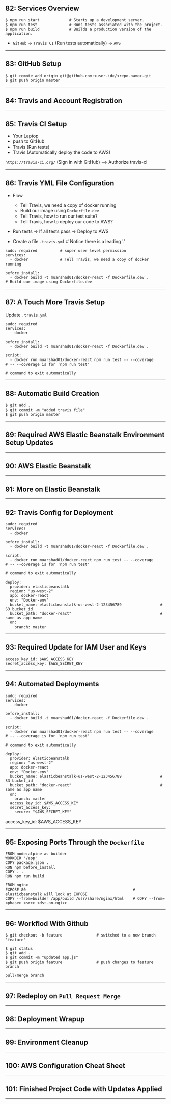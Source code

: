 ## 82: Services Overview

```
$ npm run start             # Starts up a development server.
$ npm run test              # Runs tests associated with the project.
$ npm run build             # Builds a production version of the application.
```

* `GitHub` -> `Travis CI` (Run tests automatically) -> `AWS`

***

## 83: GitHub Setup

```
$ git remote add origin git@github.com:<user-id>/<repo-name>.git
$ git push origin master
```

***

## 84: Travis and Account Registration

***

## 85: Travis CI Setup

* Your Laptop 
* push to GitHub 
* Travis (Run tests)
* Travis (Automatically deploy the code to AWS)

`https://travis-ci.org/` (Sign in with GitHub) --> Authorize travis-ci

***

## 86: Travis YML File Configuration

* Flow
  - Tell Travis, we need a copy of docker running  
  - Build our image using `Dockerfile.dev`
  - Tell Travis, how to run our test suite?
  - Tell Travis, how to deploy our code to AWS?

* Run tests -> If all tests pass -> Deploy to AWS

* Create a file `.travis.yml`           # Notice there is a leading '.'

```
sudo: required          # super user level permission
services:
  - docker              # Tell Travis, we need a copy of docker running

before_install:
  - docker build -t muarshad01/docker-react -f Dockerfile.dev .         # Build our image using Dockerfile.dev
```

***

## 87: A Touch More Travis Setup

Update `.travis.yml`

```
sudo: required
services:
  - docker

before_install:
  - docker build -t muarshad01/docker-react -f Dockerfile.dev .

script:
  - docker run muarshad01/docker-react npm run test -- --coverage           # -- --coverage is for 'npm run test' 
                                                                            # command to exit automatically
```

***

## 88: Automatic Build Creation

```
$ git add .
$ git commit -m "added travis file"
$ git push origin master
```

***

## 89: Required AWS Elastic Beanstalk Environment Setup Updates

***

## 90: AWS Elastic Beanstalk

***

## 91: More on Elastic Beanstalk

***

## 92: Travis Config for Deployment

```
sudo: required
services:
  - docker

before_install:
  - docker build -t muarshad01/docker-react -f Dockerfile.dev .

script:
  - docker run muarshad01/docker-react npm run test -- --coverage               # -- --coverage is for 'npm run test' 
                                                                                # command to exit automatically

deploy:
  provider: elasticbeanstalk
  region: "us-west-2"
  app: docker-react
  env: "Docker-env"
  bucket_name: elasticbeanstalk-us-west-2-123456789                 # S3 bucket_id
  bucket_path: "docker-react"                                       # same as app name
  on:
    branch: master
```

***

## 93: Required Update for IAM User and Keys

```
access_key_id: $AWS_ACCESS_KEY
secret_access_key: $AWS_SECRET_KEY
```

***

## 94: Automated Deployments

```
sudo: required
services:
  - docker

before_install:
  - docker build -t muarshad01/docker-react -f Dockerfile.dev .

script:
  - docker run muarshad01/docker-react npm run test -- --coverage           # -- --coverage is for 'npm run test' 
                                                                             # command to exit automatically

deploy:
  provider: elasticbeanstalk
  region: "us-west-2"
  app: docker-react
  env: "Docker-env"
  bucket_name: elasticbeanstalk-us-west-2-123456789                 # S3 bucket_id
  bucket_path: "docker-react"                                       # same as app name
  on:
    branch: master
  access_key_id: $AWS_ACCESS_KEY
  secret_access_key:
    secure: "$AWS_SECRET_KEY"
```

access_key_id: $AWS_ACCESS_KEY

***

## 95: Exposing Ports Through the `Dockerfile`

```
FROM node:alpine as builder
WORKDIR '/app'
COPY package.json .
RUN npm before_install
COPY . .
RUN npm run build

FROM nginx
EXPOSE 80                                               # elasticbeanstalk will look at EXPOSE
COPY --from=builder /app/build /usr/share/nginx/html    # COPY --from=<phase> <src> <dst-on-ngix>
```
***

## 96: Workflod With Github

```
$ git checkout -b feature               # switched to a new branch 'feature'

$ git status
$ git add . 
$ git commit -m "updated app.js"
$ git push origin feature               # push changes to feature branch

pull/merge branch
```

***

## 97: Redeploy on `Pull Request Merge`

***

## 98: Deployment Wrapup

***

## 99: Environment Cleanup

***

## 100: AWS Configuration Cheat Sheet

***

## 101: Finished Project Code with Updates Applied

***
